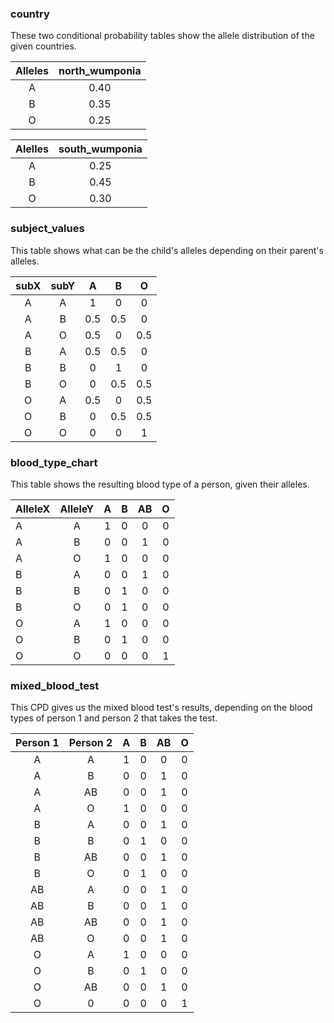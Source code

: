 ### country

These two conditional probability tables show the allele distribution of the given countries.

| Alleles | north_wumponia |
|:-------:|:--------------:|
|    A    |      0.40      |
|    B    |      0.35      |
|    O    |      0.25      |  

| Alelles | south_wumponia |
|:-------:|:--------------:|
|    A    |      0.25      |
|    B    |      0.45      |
|    O    |      0.30      |

### subject_values

This table shows what can be the child's alleles depending on their parent's alleles.

| subX | subY |  A  |  B  |  O  |
|:----:|:----:|:---:|:---:|:---:|
|  A   |  A   |  1  |  0  |  0  |
|  A   |  B   | 0.5 | 0.5 |  0  |
|  A   |  O   | 0.5 |  0  | 0.5 |
|  B   |  A   | 0.5 | 0.5 |  0  |
|  B   |  B   |  0  |  1  |  0  |
|  B   |  O   |  0  | 0.5 | 0.5 |
|  O   |  A   | 0.5 |  0  | 0.5 |
|  O   |  B   |  0  | 0.5 | 0.5 |
|  O   |  O   |  0  |  0  |  1  |

### blood_type_chart

This table shows the resulting blood type of a person, given their alleles.

| AlleleX | AlleleY | A | B | AB | O |
|---------|:-------:|:-:|:-:|:--:|:-:|
| A       |    A    | 1 | 0 | 0  | 0 |
| A       |    B    | 0 | 0 | 1  | 0 |
| A       |    O    | 1 | 0 | 0  | 0 |
| B       |    A    | 0 | 0 | 1  | 0 |
| B       |    B    | 0 | 1 | 0  | 0 |
| B       |    O    | 0 | 1 | 0  | 0 |
| O       |    A    | 1 | 0 | 0  | 0 |
| O       |    B    | 0 | 1 | 0  | 0 |
| O       |    O    | 0 | 0 | 0  | 1 |

### mixed_blood_test

This CPD gives us the mixed blood test's results, depending on the blood types of person 1 and person 2 that takes the
test.

| Person 1 | Person 2 | A | B | AB | O |
|:--------:|:--------:|:-:|:-:|:--:|:-:|
|    A     |    A     | 1 | 0 | 0  | 0 |
|    A     |    B     | 0 | 0 | 1  | 0 |
|    A     |    AB    | 0 | 0 | 1  | 0 |
|    A     |    O     | 1 | 0 | 0  | 0 |
|    B     |    A     | 0 | 0 | 1  | 0 |
|    B     |    B     | 0 | 1 | 0  | 0 |
|    B     |    AB    | 0 | 0 | 1  | 0 |
|    B     |    O     | 0 | 1 | 0  | 0 |
|    AB    |    A     | 0 | 0 | 1  | 0 |
|    AB    |    B     | 0 | 0 | 1  | 0 |
|    AB    |    AB    | 0 | 0 | 1  | 0 |
|    AB    |    O     | 0 | 0 | 1  | 0 |
|    O     |    A     | 1 | 0 | 0  | 0 |
|    O     |    B     | 0 | 1 | 0  | 0 |
|    O     |    AB    | 0 | 0 | 1  | 0 |
|    O     |    0     | 0 | 0 | 0  | 1 |
      